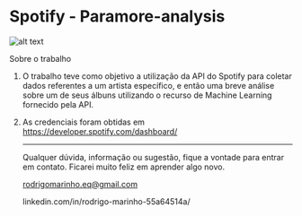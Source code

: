 # Spotify - Paramore-analysis

![alt text](https://64.media.tumblr.com/222f96611112236a350073be9547a7d5/tumblr_orhp9wcAmK1wpluxho4_1280.png)

Sobre o trabalho

1. O trabalho teve como objetivo a utilização da API do Spotify para coletar dados referentes a um artista específico, e então uma breve análise sobre um de seus álbuns utilizando o recurso de Machine Learning fornecido pela API.

2. As credenciais foram obtidas em https://developer.spotify.com/dashboard/

   

   ------

   

   Qualquer dúvida, informação ou sugestão, fique a vontade para entrar em contato. Ficarei muito feliz em aprender algo novo.

   rodrigomarinho.eq@gmail.com 

   linkedin.com/in/rodrigo-marinho-55a64514a/ 
